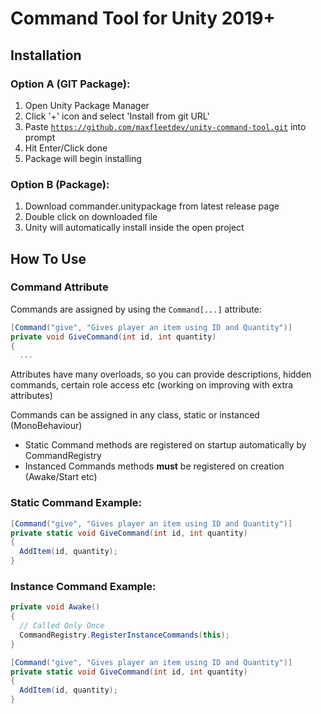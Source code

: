 # Command Tool for Unity 2019+

## Installation
### Option A (GIT Package):
1) Open Unity Package Manager
2) Click '+' icon and select 'Install from git URL'
3) Paste <code>https://github.com/maxfleetdev/unity-command-tool.git</code> into prompt
4) Hit Enter/Click done
5) Package will begin installing

### Option B (Package):
1) Download commander.unitypackage from latest release page
2) Double click on downloaded file
3) Unity will automatically install inside the open project

## How To Use
### Command Attribute
Commands are assigned by using the <code>Command[...]</code> attribute:
```c#
[Command("give", "Gives player an item using ID and Quantity")]
private void GiveCommand(int id, int quantity)
{
  ...
```
Attributes have many overloads, so you can provide descriptions, hidden commands, certain role access etc (working on improving with extra attributes)

Commands can be assigned in any class, static or instanced (MonoBehaviour)
- Static Command methods are registered on startup automatically by CommandRegistry
- Instanced Commands methods **must** be registered on creation (Awake/Start etc)

### Static Command Example:
```c#
[Command("give", "Gives player an item using ID and Quantity")]
private static void GiveCommand(int id, int quantity)
{
  AddItem(id, quantity);
}
```

### Instance Command Example:
```c#
private void Awake()
{
  // Called Only Once
  CommandRegistry.RegisterInstanceCommands(this);
}

[Command("give", "Gives player an item using ID and Quantity")]
private static void GiveCommand(int id, int quantity)
{
  AddItem(id, quantity);
}
```
